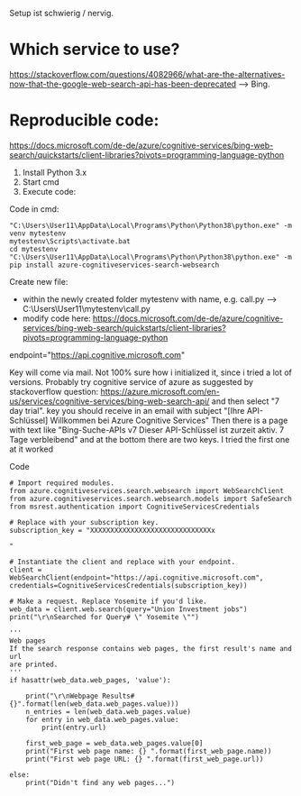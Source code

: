 Setup ist schwierig / nervig.

# Which service to use?

https://stackoverflow.com/questions/4082966/what-are-the-alternatives-now-that-the-google-web-search-api-has-been-deprecated
--> Bing.

# Reproducible code:

https://docs.microsoft.com/de-de/azure/cognitive-services/bing-web-search/quickstarts/client-libraries?pivots=programming-language-python

1. Install Python 3.x
2. Start cmd
3. Execute code:

Code in cmd:

    "C:\Users\User11\AppData\Local\Programs\Python\Python38\python.exe" -m venv mytestenv
    mytestenv\Scripts\activate.bat
    cd mytestenv
    "C:\Users\User11\AppData\Local\Programs\Python\Python38\python.exe" -m pip install azure-cognitiveservices-search-websearch
    
    
Create new file:

- within the newly created folder mytestenv with name, e.g. call.py --> C:\Users\User11\mytestenv\call.py
- modify code here: https://docs.microsoft.com/de-de/azure/cognitive-services/bing-web-search/quickstarts/client-libraries?pivots=programming-language-python

endpoint="https://api.cognitive.microsoft.com"

Key will come via mail. Not 100% sure how i initialized it, since i tried a lot of versions. Probably try cognitive service of azure as suggested by stackoverflow question: https://azure.microsoft.com/en-us/services/cognitive-services/bing-web-search-api/ and 
then select "7 day trial".
key you should receive in an email with subject "[Ihre API-Schlüssel] Willkommen bei Azure Cognitive Services"
Then there is a page with text like 
"Bing-Suche-APIs v7
Dieser API-Schlüssel ist zurzeit aktiv.
7 Tage verbleibend"
and at the bottom there are two keys. I tried the first one at it worked









Code

    # Import required modules.
    from azure.cognitiveservices.search.websearch import WebSearchClient
    from azure.cognitiveservices.search.websearch.models import SafeSearch
    from msrest.authentication import CognitiveServicesCredentials
    
    # Replace with your subscription key.
    subscription_key = "XXXXXXXXXXXXXXXXXXXXXXXXXXXXXXx
    
    "
    
    # Instantiate the client and replace with your endpoint.
    client = WebSearchClient(endpoint="https://api.cognitive.microsoft.com", credentials=CognitiveServicesCredentials(subscription_key))
    
    # Make a request. Replace Yosemite if you'd like.
    web_data = client.web.search(query="Union Investment jobs")
    print("\r\nSearched for Query# \" Yosemite \"")
    
    '''
    Web pages
    If the search response contains web pages, the first result's name and url
    are printed.
    '''
    if hasattr(web_data.web_pages, 'value'):
    
        print("\r\nWebpage Results#{}".format(len(web_data.web_pages.value)))
        n_entries = len(web_data.web_pages.value)
        for entry in web_data.web_pages.value:
            print(entry.url)
    
        first_web_page = web_data.web_pages.value[0]
        print("First web page name: {} ".format(first_web_page.name))
        print("First web page URL: {} ".format(first_web_page.url))
    
    else:
        print("Didn't find any web pages...")



  
